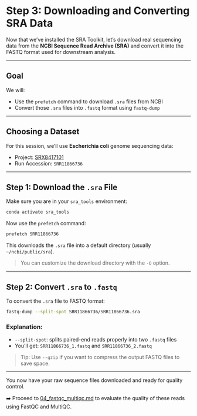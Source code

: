 # Step 3: Downloading and Converting SRA Data

Now that we’ve installed the SRA Toolkit, let’s download real sequencing data from the **NCBI Sequence Read Archive (SRA)** and convert it into the FASTQ format used for downstream analysis.

---

## Goal
We will:
- Use the `prefetch` command to download `.sra` files from NCBI
- Convert those `.sra` files into `.fastq` format using `fastq-dump`

---

## Choosing a Dataset
For this session, we’ll use **Escherichia coli** genome sequencing data:
- Project: [SRX8417101](https://www.ncbi.nlm.nih.gov/sra/SRX8417101)
- Run Accession: `SRR11866736`

---

## Step 1: Download the `.sra` File

Make sure you are in your `sra_tools` environment:
```bash
conda activate sra_tools
```

Now use the `prefetch` command:
```bash
prefetch SRR11866736
```

This downloads the `.sra` file into a default directory (usually `~/ncbi/public/sra`).

> You can customize the download directory with the `-O` option.

---

## Step 2: Convert `.sra` to `.fastq`

To convert the `.sra` file to FASTQ format:
```bash
fastq-dump --split-spot SRR11866736/SRR11866736.sra
```

### Explanation:
- `--split-spot`: splits paired-end reads properly into two `.fastq` files
- You’ll get: `SRR11866736_1.fastq` and `SRR11866736_2.fastq`

> Tip: Use `--gzip` if you want to compress the output FASTQ files to save space.

---

You now have your raw sequence files downloaded and ready for quality control.

➡️ Proceed to [04_fastqc_multiqc.md](04_fastqc_multiqc.md) to evaluate the quality of these reads using FastQC and MultiQC.
